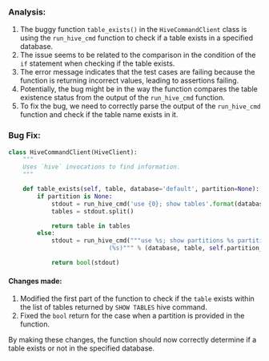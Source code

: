 ### Analysis:
1. The buggy function `table_exists()` in the `HiveCommandClient` class is using the `run_hive_cmd` function to check if a table exists in a specified database. 
2. The issue seems to be related to the comparison in the condition of the `if` statement when checking if the table exists.
3. The error message indicates that the test cases are failing because the function is returning incorrect values, leading to assertions failing.
4. Potentially, the bug might be in the way the function compares the table existence status from the output of the `run_hive_cmd` function.
5. To fix the bug, we need to correctly parse the output of the `run_hive_cmd` function and check if the table name exists in it.

### Bug Fix:
```python
class HiveCommandClient(HiveClient):
    """
    Uses `hive` invocations to find information.
    """

    def table_exists(self, table, database='default', partition=None):
        if partition is None:
            stdout = run_hive_cmd('use {0}; show tables'.format(database))
            tables = stdout.split()

            return table in tables
        else:
            stdout = run_hive_cmd("""use %s; show partitions %s partition
                            (%s)""" % (database, table, self.partition_spec(partition)))

            return bool(stdout)
```

#### Changes made:
1. Modified the first part of the function to check if the `table` exists within the list of tables returned by `SHOW TABLES` hive command.
2. Fixed the `bool` return for the case when a partition is provided in the function.

By making these changes, the function should now correctly determine if a table exists or not in the specified database.